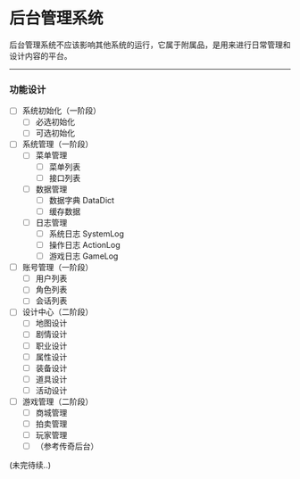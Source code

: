后台管理系统
==========

后台管理系统不应该影响其他系统的运行，它属于附属品，是用来进行日常管理和设计内容的平台。

---

### 功能设计

- [ ] 系统初始化（一阶段）
    - [ ] 必选初始化
    - [ ] 可选初始化
- [ ] 系统管理（一阶段）
    - [ ] 菜单管理
        - [ ] 菜单列表
        - [ ] 接口列表
    - [ ] 数据管理
        - [ ] 数据字典 DataDict
        - [ ] 缓存数据
    - [ ] 日志管理
        - [ ] 系统日志 SystemLog
        - [ ] 操作日志 ActionLog
        - [ ] 游戏日志 GameLog
- [ ] 账号管理（一阶段）
    - [ ] 用户列表
    - [ ] 角色列表
    - [ ] 会话列表
- [ ] 设计中心（二阶段）
    - [ ] 地图设计
    - [ ] 剧情设计
    - [ ] 职业设计
    - [ ] 属性设计
    - [ ] 装备设计
    - [ ] 道具设计
    - [ ] 活动设计
- [ ] 游戏管理（二阶段）
    - [ ] 商城管理
    - [ ] 拍卖管理
    - [ ] 玩家管理
    - [ ] （参考传奇后台）

(未完待续..)